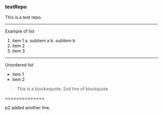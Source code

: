 ### testRepo

This is a test repo.

---------------------
Example of list
1. item 1
   a. subitem a
   b. subitem b
2. item 2
3. item 3
---------------------
Unordered list
* item 1
* item 2

> This is a blockwquote.
> 2nd line of blockquote.

==============

p2 added another line.
